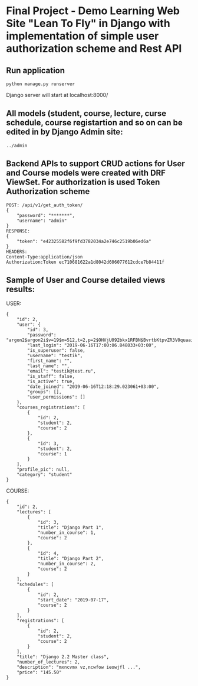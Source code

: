 # Final Project - Demo Learning Web Site "Lean To Fly" in Django with implementation of simple user authorization scheme and Rest API

## Run application
```
python manage.py runserver
```
Django server will start at localhost:8000/


##  All models (student, course, lecture, curse schedule, course registartion and so on can be edited in by Django Admin site:
```
../admin

```

## Backend APIs to support CRUD actions for User and Course models were created with DRF ViewSet. For authorization is used Token Authorization scheme

```
POST: /api/v1/get_auth_token/
{
    "password": "*******",
    "username": "admin"
}
RESPONSE:
{
    "token": "e42325582f6f9fd3782034a2e746c2519b06ed6a"
}
HEADERS:
Content-Type:application/json
Authorization:Token ec710681622a1d8042d606077612cdce7b84411f

```
## Sample of User and Course detailed views results:

USER:
```
{
    "id": 2,
    "user": {
        "id": 3,
        "password": "argon2$argon2i$v=19$m=512,t=2,p=2$OHVjU092bkx1RFBN$BvrtbKtpvZR3V0quaaiNaQ",
        "last_login": "2019-06-16T17:00:06.848033+03:00",
        "is_superuser": false,
        "username": "testik",
        "first_name": "",
        "last_name": "",
        "email": "testik@test.ru",
        "is_staff": false,
        "is_active": true,
        "date_joined": "2019-06-16T12:18:29.023061+03:00",
        "groups": [],
        "user_permissions": []
    },
    "courses_registrations": [
        {
            "id": 2,
            "student": 2,
            "course": 2
        },
        {
            "id": 3,
            "student": 2,
            "course": 1
        }
    ],
    "profile_pic": null,
    "category": "student"
}

```
COURSE:
```
{
    "id": 2,
    "lectures": [
        {
            "id": 3,
            "title": "Django Part 1",
            "number_in_course": 1,
            "course": 2
        },
        {
            "id": 4,
            "title": "Django Part 2",
            "number_in_course": 2,
            "course": 2
        }
    ],
    "schedules": [
        {
            "id": 2,
            "start_date": "2019-07-17",
            "course": 2
        }
    ],
    "registrations": [
        {
            "id": 2,
            "student": 2,
            "course": 2
        }
    ],
    "title": "Django 2.2 Master class",
    "number_of_lectures": 2,
    "description": "mxncvmx vz,ncwfow ieowjfl ...",
    "price": "145.50"
}
```